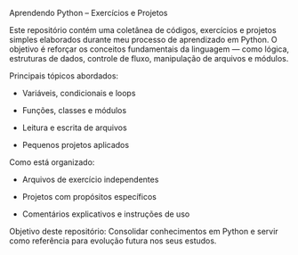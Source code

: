 Aprendendo Python – Exercícios e Projetos

Este repositório contém uma coletânea de códigos, exercícios e projetos simples elaborados durante meu processo de aprendizado em Python.
O objetivo é reforçar os conceitos fundamentais da linguagem — como lógica, estruturas de dados, controle de fluxo, manipulação de arquivos e módulos.

 Principais tópicos abordados:

- Variáveis, condicionais e loops

- Funções, classes e módulos

- Leitura e escrita de arquivos

- Pequenos projetos aplicados

Como está organizado:

- Arquivos de exercício independentes

- Projetos com propósitos específicos

- Comentários explicativos e instruções de uso

Objetivo deste repositório:
Consolidar conhecimentos em Python e servir como referência para evolução futura nos seus estudos.
